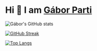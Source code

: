 # Hi :wave: I am [Gábor Parti](https://partigabor.github.io/)


<!---<h1 align="center">
    Hi :wave: I am <a href="https://partigabor.github.io/" target="_blank">Gábor Parti</a>
</h1>-->

<!---https://shields.io/badges
![GitHub followers](https://img.shields.io/github/followers/partigabor?logo=github&style=flat)
![GitHub User's stars](https://img.shields.io/github/stars/partigabor?logo=github&style=flat)-->
 
![Gábor's GitHub stats](https://github-readme-stats.vercel.app/api?username=partigabor&show_icons=true&theme=solarized-dark&card_width=500)

[![GitHub Streak](https://streak-stats.demolab.com/?user=partigabor&theme=solarized-dark&card_width=500)](https://git.io/streak-stats)

[![Top Langs](https://github-readme-stats.vercel.app/api/top-langs/?username=partigabor&layout=donut&theme=solarized-dark&card_width=250&exclude_repo=&hide=makefile&size_weight=0&count_weight=1)](https://github.com/anuraghazra/github-readme-stats) 

<!---jupyter%20notebook-->

<!-- *** -->

<!---
partigabor/partigabor is a ✨ special ✨ repository because its `README.md` (this file) appears on your GitHub profile.
You can click the Preview link to take a look at your changes.
--->

